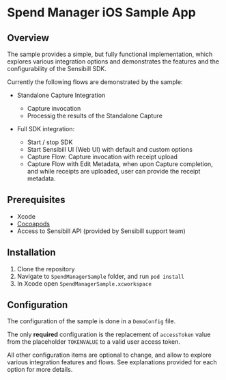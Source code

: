# Spend Manager iOS Sample App

## Overview

The sample provides a simple, but fully functional implementation, which explores various integration options and demonstrates the features and the configurability of the Sensibill SDK.

Currently the following flows are demonstrated by the sample:

* Standalone Capture Integration
  * Capture invocation
  * Processig the results of the Standalone Capture

* Full SDK integration:
  * Start / stop SDK
  * Start Sensibill UI (Web UI) with default and custom options
  * Capture Flow: Capture invocation with receipt upload
  * Capture Flow with Edit Metadata, when upon Capture completion, and while receipts are uploaded, user can provide the receipt metadata.

## Prerequisites

* Xcode
* [Cocoapods](https://cocoapods.org/)
* Access to Sensibill API (provided by Sensibill support team)

## Installation

1. Clone the repository
2. Navigate to `SpendManagerSample` folder, and run `pod install`
3. In Xcode open `SpendManagerSample.xcworkspace`

## Configuration

The configuration of the sample is done in a `DemoConfig` file.

The only **required** configuration is the replacement of `accessToken` value from the placeholder `TOKENVALUE` to a valid user access token.

All other configuration items are optional to change, and allow to explore various integration features and flows. See explanations provided for each option for more details.
